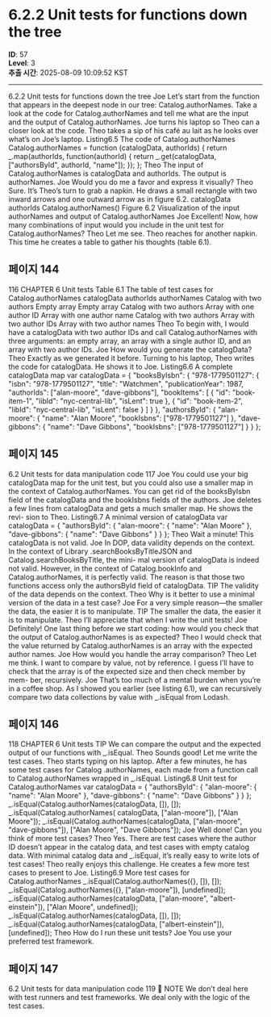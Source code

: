 # 6.2.2 Unit tests for functions down the tree

**ID**: 57  
**Level**: 3  
**추출 시간**: 2025-08-09 10:09:52 KST

---

6.2.2 Unit tests for functions down the tree
Joe Let’s start from the function that appears in the deepest node in our tree:
Catalog.authorNames. Take a look at the code for Catalog.authorNames
and tell me what are the input and the output of Catalog.authorNames.
Joe turns his laptop so Theo can a closer look at the code. Theo takes a sip of his café au
lait as he looks over what’s on Joe’s laptop.
Listing6.5 The code of Catalog.authorNames
Catalog.authorNames = function (catalogData, authorIds) {
return _.map(authorIds, function(authorId) {
return _.get(catalogData, ["authorsById", authorId, "name"]);
});
};
Theo The input of Catalog.authorNames is catalogData and authorIds. The
output is authorNames.
Joe Would you do me a favor and express it visually?
Theo Sure.
It’s Theo’s turn to grab a napkin. He draws a small rectangle with two inward arrows and
one outward arrow as in figure 6.2.
catalogData authorIds
Catalog.authorNames()
Figure 6.2 Visualization of the input
authorNames and output of Catalog.authorNames
Joe Excellent! Now, how many combinations of input would you include in the
unit test for Catalog.authorNames?
Theo Let me see.
Theo reaches for another napkin. This time he creates a table to gather his thoughts
(table 6.1).

## 페이지 144

116 CHAPTER 6 Unit tests
Table 6.1 The table of test cases for Catalog.authorNames
catalogData authorIds authorNames
Catalog with two authors Empty array Empty array
Catalog with two authors Array with one author ID Array with one author name
Catalog with two authors Array with two author IDs Array with two author names
Theo To begin with, I would have a catalogData with two author IDs and call
Catalog.authorNames with three arguments: an empty array, an array with a
single author ID, and an array with two author IDs.
Joe How would you generate the catalogData?
Theo Exactly as we generated it before.
Turning to his laptop, Theo writes the code for catalogData. He shows it to Joe.
Listing6.6 A complete catalogData map
var catalogData = {
"booksByIsbn": {
"978-1779501127": {
"isbn": "978-1779501127",
"title": "Watchmen",
"publicationYear": 1987,
"authorIds": ["alan-moore", "dave-gibbons"],
"bookItems": [
{
"id": "book-item-1",
"libId": "nyc-central-lib",
"isLent": true
},
{
"id": "book-item-2",
"libId": "nyc-central-lib",
"isLent": false
}
]
}
},
"authorsById": {
"alan-moore": {
"name": "Alan Moore",
"bookIsbns": ["978-1779501127"]
},
"dave-gibbons": {
"name": "Dave Gibbons",
"bookIsbns": ["978-1779501127"]
}
}
};

## 페이지 145

6.2 Unit tests for data manipulation code 117
Joe You could use your big catalogData map for the unit test, but you could also
use a smaller map in the context of Catalog.authorNames. You can get rid of
the booksByIsbn field of the catalogData and the bookIsbns fields of the
authors.
Joe deletes a few lines from catalogData and gets a much smaller map. He shows the revi-
sion to Theo.
Listing6.7 A minimal version of catalogData
var catalogData = {
"authorsById": {
"alan-moore": {
"name": "Alan Moore"
},
"dave-gibbons": {
"name": "Dave Gibbons"
}
}
};
Theo Wait a minute! This catalogData is not valid.
Joe In DOP, data validity depends on the context. In the context of Library
.searchBooksByTitleJSON and Catalog.searchBooksByTitle, the mini-
mal version of catalogData is indeed not valid. However, in the context of
Catalog.bookInfo and Catalog.authorNames, it is perfectly valid. The reason
is that those two functions access only the authorsById field of catalogData.
TIP The validity of the data depends on the context.
Theo Why is it better to use a minimal version of the data in a test case?
Joe For a very simple reason—the smaller the data, the easier it is to manipulate.
TIP The smaller the data, the easier it is to manipulate.
Theo I’ll appreciate that when I write the unit tests!
Joe Definitely! One last thing before we start coding: how would you check that the
output of Catalog.authorNames is as expected?
Theo I would check that the value returned by Catalog.authorNames is an array
with the expected author names.
Joe How would you handle the array comparison?
Theo Let me think. I want to compare by value, not by reference. I guess I’ll have to
check that the array is of the expected size and then check member by mem-
ber, recursively.
Joe That’s too much of a mental burden when you’re in a coffee shop. As I showed
you earlier (see listing 6.1), we can recursively compare two data collections by
value with _.isEqual from Lodash.

## 페이지 146

118 CHAPTER 6 Unit tests
TIP We can compare the output and the expected output of our functions with
_.isEqual.
Theo Sounds good! Let me write the test cases.
Theo starts typing on his laptop. After a few minutes, he has some test cases for Catalog
.authorNames, each made from a function call to Catalog.authorNames wrapped in
_.isEqual.
Listing6.8 Unit test for Catalog.authorNames
var catalogData = {
"authorsById": {
"alan-moore": {
"name": "Alan Moore"
},
"dave-gibbons": {
"name": "Dave Gibbons"
}
}
};
_.isEqual(Catalog.authorNames(catalogData, []), []);
_.isEqual(Catalog.authorNames(
catalogData,
["alan-moore"]),
["Alan Moore"]);
_.isEqual(Catalog.authorNames(catalogData, ["alan-moore", "dave-gibbons"]),
["Alan Moore", "Dave Gibbons"]);
Joe Well done! Can you think of more test cases?
Theo Yes. There are test cases where the author ID doesn’t appear in the catalog
data, and test cases with empty catalog data. With minimal catalog data and
_.isEqual, it’s really easy to write lots of test cases!
Theo really enjoys this challenge. He creates a few more test cases to present to Joe.
Listing6.9 More test cases for Catalog.authorNames
_.isEqual(Catalog.authorNames({}, []), []);
_.isEqual(Catalog.authorNames({}, ["alan-moore"]), [undefined]);
_.isEqual(Catalog.authorNames(catalogData, ["alan-moore",
"albert-einstein"]), ["Alan Moore", undefined]);
_.isEqual(Catalog.authorNames(catalogData, []), []);
_.isEqual(Catalog.authorNames(catalogData, ["albert-einstein"]),
[undefined]);
Theo How do I run these unit tests?
Joe You use your preferred test framework.

## 페이지 147

6.2 Unit tests for data manipulation code 119
 NOTE We don’t deal here with test runners and test frameworks. We deal only with
the logic of the test cases.
